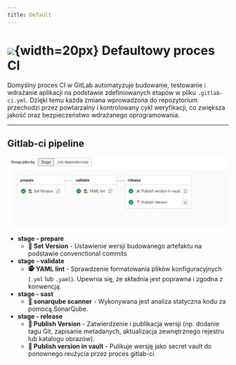 ```yaml
---
title: Default
---
```


# ![](https://gitlab.com/pl.rachuna-net/infrastructure/terraform/modules/gitlab-project/-/raw/main/images/gitlab.png){width=20px} Defaultowy proces CI

Domyślny proces CI w GitLab automatyzuje budowanie, testowanie i wdrażanie aplikacji na podstawie zdefiniowanych etapów w pliku `.gitlab-ci.yml`. Dzięki temu każda zmiana wprowadzona do repozytorium przechodzi przez powtarzalny i kontrolowany cykl weryfikacji, co zwiększa jakość oraz bezpieczeństwo wdrażanego oprogramowania.

---
## Gitlab-ci pipeline

![](images/default.png)

* **stage - prepare**
    * **👷 Set Version** -
      Ustawienie wersji budowanego artefaktu na podstawie convenctional commits
* **stage - validate**
    * **🕵 YAML lint** -
      Sprawdzenie formatowania plików konfiguracyjnych (`.yml` lub `.yaml`). Upewnia się, że składnia jest poprawna i zgodna z konwencją.
* **stage - sast**
    * **💪 sonarqube scanner** -
      Wykonywana jest analiza statyczna kodu za pomocą SonarQube.
* **stage - release**
    * **📍 Publish Version** -
      Zatwierdzenie i publikacja wersji (np. dodanie tagu Git, zapisanie metadanych, aktualizacja zewnętrznego rejestru lub katalogu obrazów).
    * **🎉 Publish version in vault** -
      Pulikuje wersję jako secret vault do ponownego reużycia przez proces gitlab-ci
